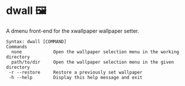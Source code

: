 # dwall :framed_picture:
A dmenu front-end for the xwallpaper wallpaper setter. 

```text
Syntax: dwall [COMMAND]
Commands
  none            Open the wallpaper selection menu in the working directory
  path/to/dir     Open the wallpaper selection menu in the given directory
 -r --restore     Restore a previously set wallpaper
 -h --help        Display this help message and exit
```

